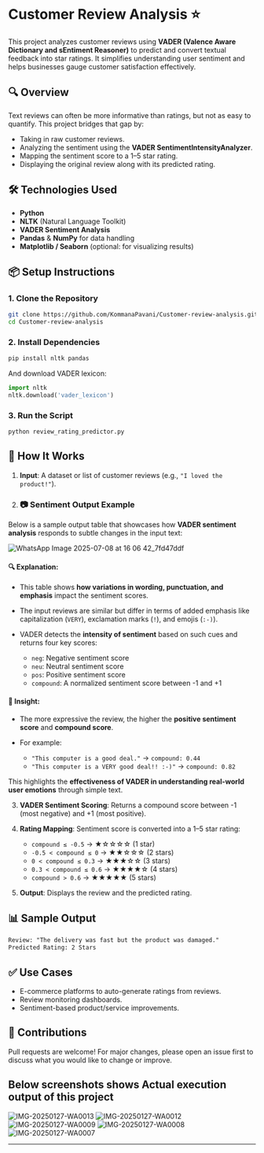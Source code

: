 # Customer Review Analysis ⭐️

This project analyzes customer reviews using **VADER (Valence Aware Dictionary and sEntiment Reasoner)** to predict and convert textual feedback into star ratings. It simplifies understanding user sentiment and helps businesses gauge customer satisfaction effectively.

## 🔍 Overview

Text reviews can often be more informative than ratings, but not as easy to quantify. This project bridges that gap by:
- Taking in raw customer reviews.
- Analyzing the sentiment using the **VADER SentimentIntensityAnalyzer**.
- Mapping the sentiment score to a 1–5 star rating.
- Displaying the original review along with its predicted rating.

## 🛠️ Technologies Used

- **Python**
- **NLTK** (Natural Language Toolkit)
- **VADER Sentiment Analysis**
- **Pandas** & **NumPy** for data handling
- **Matplotlib / Seaborn** (optional: for visualizing results)

## 📦 Setup Instructions

### 1. Clone the Repository

```bash
git clone https://github.com/KommanaPavani/Customer-review-analysis.git
cd Customer-review-analysis
````

### 2. Install Dependencies

```bash
pip install nltk pandas
```

And download VADER lexicon:

```python
import nltk
nltk.download('vader_lexicon')
```

### 3. Run the Script

```bash
python review_rating_predictor.py
```

## 🧠 How It Works

1. **Input**: A dataset or list of customer reviews (e.g., `"I loved the product!"`).
2. ### 📷 Sentiment Output Example

Below is a sample output table that showcases how **VADER sentiment analysis** responds to subtle changes in the input text:

![WhatsApp Image 2025-07-08 at 16 06 42_7fd47ddf](https://github.com/user-attachments/assets/805fa638-6f2f-40f3-9a6c-7ddded526d44)


#### 🔍 Explanation:

* This table shows **how variations in wording, punctuation, and emphasis** impact the sentiment scores.
* The input reviews are similar but differ in terms of added emphasis like capitalization (`VERY`), exclamation marks (`!`), and emojis (`:-)`).
* VADER detects the **intensity of sentiment** based on such cues and returns four key scores:

  * `neg`: Negative sentiment score
  * `neu`: Neutral sentiment score
  * `pos`: Positive sentiment score
  * `compound`: A normalized sentiment score between -1 and +1

#### 📌 Insight:

* The more expressive the review, the higher the **positive sentiment score** and **compound score**.
* For example:

  * `"This computer is a good deal."` → `compound: 0.44`
  * `"This computer is a VERY good deal!! :-)"` → `compound: 0.82`

This highlights the **effectiveness of VADER in understanding real-world user emotions** through simple text.



3. **VADER Sentiment Scoring**: Returns a compound score between -1 (most negative) and +1 (most positive).

4. **Rating Mapping**: Sentiment score is converted into a 1–5 star rating:

   * `compound ≤ -0.5` → ★☆☆☆☆ (1 star)
   * `-0.5 < compound ≤ 0` → ★★☆☆☆ (2 stars)
   * `0 < compound ≤ 0.3` → ★★★☆☆ (3 stars)
   * `0.3 < compound ≤ 0.6` → ★★★★☆ (4 stars)
   * `compound > 0.6` → ★★★★★ (5 stars)

5. **Output**: Displays the review and the predicted rating.

## 📊 Sample Output

```txt
Review: "The delivery was fast but the product was damaged."
Predicted Rating: 2 Stars
```

## ✅ Use Cases

* E-commerce platforms to auto-generate ratings from reviews.
* Review monitoring dashboards.
* Sentiment-based product/service improvements.


## 🙌 Contributions

Pull requests are welcome! For major changes, please open an issue first to discuss what you would like to change or improve.

## Below screenshots shows Actual execution output of this project

![IMG-20250127-WA0013](https://github.com/user-attachments/assets/4162a90e-a131-4243-b641-ff10d5cf7b03)
![IMG-20250127-WA0012](https://github.com/user-attachments/assets/e7b18ca2-9b79-4eb0-9087-526f302d9cdc)
![IMG-20250127-WA0009](https://github.com/user-attachments/assets/3eca2a02-51b5-4e8b-af63-6f6e2191fc37)
![IMG-20250127-WA0008](https://github.com/user-attachments/assets/3f0a1334-bfe7-48f0-be44-c4f2639dc12b)
![IMG-20250127-WA0007](https://github.com/user-attachments/assets/1e01a59c-3f03-426d-a862-f7bacf568867)






---

